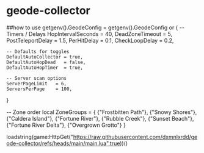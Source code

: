 # geode-collector

##how to use
getgenv().GeodeConfig = getgenv().GeodeConfig or {
    -- Timers / Delays
    HopIntervalSeconds = 40,
    DeadZoneTimeout    = 5,
    PostTeleportDelay  = 1.5,
    PerHitDelay        = 0.1,
    CheckLoopDelay     = 0.2,

    -- Defaults for toggles
    DefaultAutoCollector = true,
    DefaultAutoHopDead   = false,
    DefaultAutoHopTimer  = true,

    -- Server scan options
    ServerPageLimit   = 6,
    ServersPerPage    = 100,
}

-- Zone order
local ZoneGroups = {
    {"Frostbitten Path"},
    {"Snowy Shores"},
    {"Caldera Island"},
    {"Fortune River"},
    {"Rubble Creek"},
    {"Sunset Beach"},
    {"Fortune River Delta"},
    {"Overgrown Grotto"}
}

loadstring(game:HttpGet("https://raw.githubusercontent.com/dxmnlxrdd/geode-collector/refs/heads/main/main.lua",true))()
